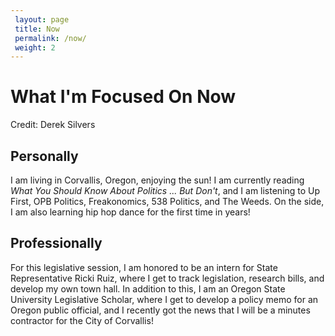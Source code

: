 ```yaml
---
 layout: page
 title: Now
 permalink: /now/
 weight: 2
---
```

 
 
 
# What I'm Focused On Now
Credit: Derek Silvers

## Personally
I am living in Corvallis, Oregon, enjoying the sun! 
I am currently reading *What You Should Know About Politics ... But Don't*,
and I am listening to Up First, OPB Politics, Freakonomics, 538 Politics, and The Weeds.
On the side, I am also learning hip hop dance for the first time in years!

## Professionally
For this legislative session, I am honored to be an intern for State Representative Ricki Ruiz, where I get to track legislation, research bills, and develop my own town hall. 
In addition to this, I am an Oregon State University Legislative Scholar, where I get to develop a policy memo for an Oregon public official, and I recently got the news that I will be a minutes contractor for the City of Corvallis!
